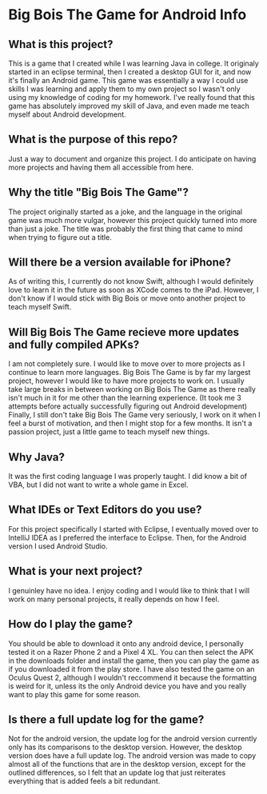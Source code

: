 # Big Bois The Game for Android Info

## What is this project?
This is a game that I created while I was learning Java in college. It originaly started in an eclipse terminal, then I created a desktop GUI for it, and now it's finally an Android game. This game was essentially a way I could use skills I was learning and apply them to my own project so I wasn't only using my knowledge of coding for my homework. I've really found that this game has absolutely improved my skill of Java, and even made me teach myself about Android development.

## What is the purpose of this repo?
Just a way to document and organize this project. I do anticipate on having more projects and having them all accessible from here.

## Why the title "Big Bois The Game"?
The project originally started as a joke, and the language in the original game was much more vulgar, however this project quickly turned into more than just a joke. The title was probably the first thing that came to mind when trying to figure out a title.

## Will there be a version available for iPhone?
As of writing this, I currently do not know Swift, although I would definitely love to learn it in the future as soon as XCode comes to the iPad. However, I don't know if I would stick with Big Bois or move onto another project to teach myself Swift.

## Will Big Bois The Game recieve more updates and fully compiled APKs?
I am not completely sure. I would like to move over to more projects as I continue to learn more languages. Big Bois The Game is by far my largest project, however I would like to have more projects to work on. I usually take large breaks in between working on Big Bois The Game as there really isn't much in it for me other than the learning experience. (It took me 3 attempts before actually successfully figuring out Android development) Finally, I still don't take Big Bois The Game very seriously, I work on it when I feel a burst of motivation, and then I might stop for a few months. It isn't a passion project, just a little game to teach myself new things.

## Why Java?
It was the first coding language I was properly taught. I did know a bit of VBA, but I did not want to write a whole game in Excel.

## What IDEs or Text Editors do you use?
For this project specifically I started with Eclipse, I eventually moved over to IntelliJ IDEA as I preferred the interface to Eclipse. Then, for the Android version I used Android Studio.

## What is your next project?
I genuinley have no idea. I enjoy coding and I would like to think that I will work on many personal projects, it really depends on how I feel.

## How do I play the game?
You should be able to download it onto any android device, I personally tested it on a Razer Phone 2 and a Pixel 4 XL. You can then select the APK in the downloads folder and install the game, then you can play the game as if you downloaded it from the play store. I have also tested the game on an Oculus Quest 2, although I wouldn't reccommend it because the formatting is weird for it, unless its the only Android device you have and you really want to play this game for some reason. 

## Is there a full update log for the game?
Not for the android version, the update log for the android version currently only has its comparisons to the desktop version. However, the desktop version does have a full update log. The android version was made to copy almost all of the functions that are in the desktop version, except for the outlined differences, so I felt that an update log that just reiterates everything that is added feels a bit redundant.
